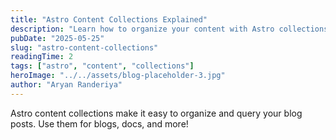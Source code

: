 ```yaml
---
title: "Astro Content Collections Explained"
description: "Learn how to organize your content with Astro collections."
pubDate: "2025-05-25"
slug: "astro-content-collections"
readingTime: 2
tags: ["astro", "content", "collections"]
heroImage: "../../assets/blog-placeholder-3.jpg"
author: "Aryan Randeriya"
---
```


Astro content collections make it easy to organize and query your blog posts. Use them for blogs, docs, and more!
